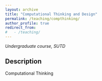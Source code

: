 ```yaml
---
layout: archive
title: "Computational Thinking and Design"
permalink: /teaching/compthinking/
author_profile: true
redirect_from: 
#   - /teaching/
---
```


*Undergraduate course, SUTD*

## Description

Computational Thinking